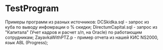 # TestProgram
Примеры программ из разных источников:
DCSkidka.sql - запрос из куба по выводу инфомрации о % скидки;
DirectumCapital.sql - запрос из "Капитала" (Учет кадров и расчет з/п, на Oracle) по работающим сотрудникам;
ZayavkaWithPTZ.p - пример отчета из нашей КИС NS2000, язык ABL (Progress);

